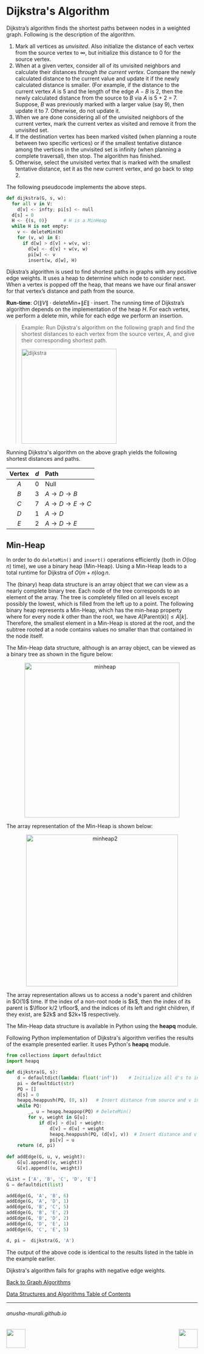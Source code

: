 # Dijkstra's Algorithm

Dijkstra’s algorithm finds the shortest paths between nodes in a weighted graph. Following is the description of the algorithm.

1. Mark all vertices as *unvisited*. Also initialize the distance of each vertex from the source vertex to $\infty$, but initialize this distance to 0 for the source vertex.
2. When at a given vertex, consider all of its unvisited neighbors and calculate their distances *through the current vertex*. Compare the newly calculated distance to the current value and update it if the newly calculated distance is smaller. (For example, if the distance to the current vertex $A$ is 5 and the length of the edge $A-B$ is 2, then the newly calculated distance from the source to $B$ via $A$ is 5 + 2 = 7. Suppose, $B$ was previously marked with a larger value (say 9), then update it to 7. Otherwise, do not update it.
3. When we are done considering all of the unvisited neighbors of the current vertex, mark the current vertex as visited and remove it from the unvisited set.
4. If the destination vertex has been marked visited (when planning a route between two specific vertices)
or if the smallest tentative distance among the vertices in the unvisited set is infinity (when planning a complete traversal), then stop. The algorithm has finished.
5. Otherwise, select the unvisited vertex that is marked with the smallest tentative distance, set it as the new current vertex, and go back to step 2.

The following pseudocode implements the above steps.

```python
def dijkstra(G, s, w):
  for all v in V:
    d[v] <- infty; pi[s] <- null
  d[s] = 0
  H <- {(s, 0)}      # H is a MinHeap
  while H is not empty:
    v <- deleteMin(H)
    for (v, w) in E:
      if d[w] > d[v] + w(v, w):
        d[w] <- d[v] + w(v, w)
        pi[w] <- v
        insert(w, d[w], H)
```

Dijkstra’s algorithm is used to find shortest paths in graphs with any positive edge weights. It uses a heap to determine which node to consider next. When a vertex is popped off the heap, that means we have our final answer for that vertex’s distance and path from the source.

**Run-time**: $O(\|V\| \cdot \text{deleteMin} + \|E\| \cdot \text{insert}$. The running time of Dijkstra’s algorithm depends on the implementation of the heap $H$. For each vertex, we perform a delete min, while for each edge we perform an insertion.

>Example: Run Dijkstra's algorithm on the following graph and find the shortest distances to each vertex from the source vertex, $A$, and give their corresponding shortest path.
>
><img width="250" alt="dijkstra" src="https://github.com/user-attachments/assets/c4bf9eea-fa3e-4222-8ca5-e2f87b1c87b0">

Running Dijkstra's algorithm on the above graph yields the following shortest distances and paths.

| Vertex | $d$    | Path                                        |
| :--: | :---:  | :---                                          |
| $A$  | 0      | Null                                          |
| $B$  | 3      | $A \rightarrow D \rightarrow B$               |
| $C$  | 7      | $A \rightarrow D \rightarrow E \rightarrow C$ |
| $D$  | 1      | $A \rightarrow D$                             |
| $E$  | 2      | $A \rightarrow D \rightarrow E$               |

## Min-Heap

In order to do `deleteMin()` and `insert()` operations efficiently (both in $O(\log n)$ time), we use a binary heap (Min-Heap). Using a Min-Heap leads to a total runtime for Dijkstra of $O(m + n)\log n$.

The (binary) heap data structure is an array object that we can view as a nearly complete binary tree.  Each node of the tree corresponds to an element of the array. The tree is completely filled on all levels except possibly the lowest, which is filled from the left up to a point. 
The following binary heap represents a Min-Heap, which has the min-heap property where for every node $k$ other than the root, we have $A[\text{Parent}(k)] \leq A[k]$. Therefore, the smallest element in a Min-Heap is stored at the root, and the subtree rooted at a node contains values no smaller than that contained in the node itself. 

The Min-Heap data structure, although is an array object, can be viewed as a binary tree as shown in the figure below:
<p align="center">
<img width="408" alt="minheap" src="https://github.com/user-attachments/assets/89e17549-0729-4344-992b-cccbc5f58ab4">
</p>
The array representation of the Min-Heap is shown below:
<p align="center">
<img width="400" alt="minheap2" src="https://github.com/user-attachments/assets/3a421962-db9b-419b-83d5-487f72a811c3">
</p>
The array representation allows us to access a node's parent and children in $O(1)$ time. If the index of a non-root node is $k$, then the index of its parent is $\lfloor k/2 \rfloor$, and the indices of its left and right children, if they exist, are $2k$ and $2k+1$ respectively.

The Min-Heap data structure is available in Python using the **heapq** module. 

Following Python implementation of Dijkstra's algorithm verifies the results of the example presented earlier. It uses Python's **heapq** module.

```python
from collections import defaultdict
import heapq

def dijkstra(G, s):
    d = defaultdict(lambda: float('inf'))    # Initialize all d's to infinity
    pi = defaultdict(str)
    PQ = []
    d[s] = 0                                
    heapq.heappush(PQ, (0, s))   # Insert distance from source and v into PQ
    while PQ:
        _, u = heapq.heappop(PQ) # DeleteMin()
        for v, weight in G[u]:
            if d[v] > d[u] + weight:
                d[v] = d[u] + weight
                heapq.heappush(PQ, (d[v], v))  # Insert distance and v into PQ
                pi[v] = u
    return (d, pi)
                
def addEdge(G, u, v, weight):
    G[u].append((v, weight))
    G[v].append((u, weight))

vList = ['A', 'B', 'C', 'D', 'E']
G = defaultdict(list)

addEdge(G, 'A', 'B', 6)
addEdge(G, 'A', 'D', 1)
addEdge(G, 'B', 'C', 5)
addEdge(G, 'B', 'E', 2)
addEdge(G, 'B', 'D', 2)
addEdge(G, 'D', 'E', 1)
addEdge(G, 'C', 'E', 5)

d, pi =  dijkstra(G, 'A')
```
The output of the above code is identical to the results listed in the table in the example earlier.

Dijkstra's algorithm fails for graphs with negative edge weights. 


[Back to Graph Algorithms](./graph.md)

[Data Structures and Algorithms Table of Contents](./cs124.md)

* * *
###### anusha-murali.github.io

<img src="https://github.com/anusha-murali/anusha-murali.github.io/assets/111596338/639243aa-2857-4595-a65a-7852762bb002" width="50" height="50" align="left">

[<img src="https://github.com/user-attachments/assets/989cfb30-4fb8-40f8-a812-8a054869aa32" width="50" height="50" align="right">](../index.md)


